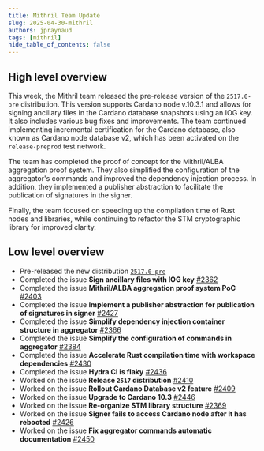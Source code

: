 ```yaml
---
title: Mithril Team Update
slug: 2025-04-30-mithril
authors: jpraynaud
tags: [mithril]
hide_table_of_contents: false
---
```


## High level overview

This week, the Mithril team released the pre-release version of the `2517.0-pre` distribution. This version supports Cardano node v.10.3.1 and allows for signing ancillary files in the Cardano database snapshots using an IOG key. It also includes various bug fixes and improvements. The team continued implementing incremental certification for the Cardano database, also known as Cardano node database v2, which has been activated on the `release-preprod` test network.

The team has completed the proof of concept for the Mithril/ALBA aggregation proof system. They also simplified the configuration of the aggregator's commands and improved the dependency injection process. In addition, they implemented a publisher abstraction to facilitate the publication of signatures in the signer.

Finally, the team focused on speeding up the compilation time of Rust nodes and libraries, while continuing to refactor the STM cryptographic library for improved clarity.

## Low level overview

- Pre-released the new distribution [`2517.0-pre`](https://github.com/input-output-hk/mithril/releases/tag/2517.0-pre)
- Completed the issue **Sign ancillary files with IOG key** [#2362](https://github.com/input-output-hk/mithril/issues/2362)
- Completed the issue **Mithril/ALBA aggregation proof system PoC** [#2403](https://github.com/input-output-hk/mithril/issues/2403)
- Completed the issue **Implement a publisher abstraction for publication of signatures in signer** [#2427](https://github.com/input-output-hk/mithril/issues/2427)
- Completed the issue **Simplify dependency injection container structure in aggregator** [#2366](https://github.com/input-output-hk/mithril/issues/2366)
- Completed the issue **Simplify the configuration of commands in aggregator** [#2384](https://github.com/input-output-hk/mithril/issues/2384)
- Completed the issue **Accelerate Rust compilation time with workspace dependencies** [#2430](https://github.com/input-output-hk/mithril/issues/2430)
- Completed the issue **Hydra CI is flaky** [#2436](https://github.com/input-output-hk/mithril/issues/2436)
- Worked on the issue **Release `2517` distribution** [#2410](https://github.com/input-output-hk/mithril/issues/2410)
- Worked on the issue **Rollout Cardano Database v2 feature** [#2409](https://github.com/input-output-hk/mithril/issues/2409)
- Worked on the issue **Upgrade to Cardano 10.3** [#2446](https://github.com/input-output-hk/mithril/issues/2446)
- Worked on the issue **Re-organize STM library structure** [#2369](https://github.com/input-output-hk/mithril/issues/2369)
- Worked on the issue **Signer fails to access Cardano node after it has rebooted** [#2426](https://github.com/input-output-hk/mithril/issues/2426)
- Worked on the issue **Fix aggregator commands automatic documentation** [#2450](https://github.com/input-output-hk/mithril/issues/2450)

